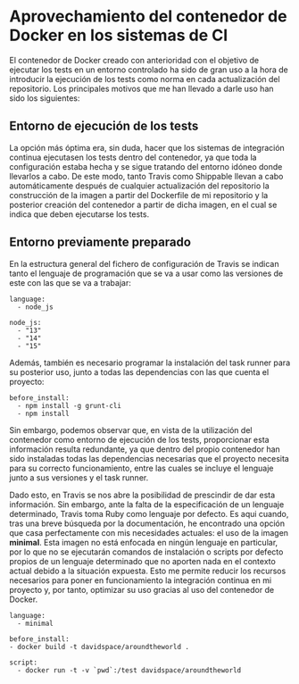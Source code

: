 # Aprovechamiento del contenedor de Docker en los sistemas de CI

El contenedor de Docker creado con anterioridad con el objetivo de ejecutar los tests en un entorno controlado ha sido de gran uso a la hora de introducir la ejecución de los tests como norma en cada actualización del repositorio. Los principales motivos que me han llevado a darle uso han sido los siguientes:

## Entorno de ejecución de los tests

La opción más óptima era, sin duda, hacer que los sistemas de integración continua ejecutasen los tests dentro del contenedor, ya que toda la configuración estaba hecha y se sigue tratando del entorno idóneo donde llevarlos a cabo. De este modo, tanto Travis como Shippable llevan a cabo automáticamente después de cualquier actualización del repositorio la construcción de la imagen a partir del Dockerfile de mi repositorio y la posterior creación del contenedor a partir de dicha imagen, en el cual se indica que deben ejecutarse los tests.

## Entorno previamente preparado

En la estructura general del fichero de configuración de Travis se indican tanto el lenguaje de programación que se va a usar como las versiones de este con las que se va a trabajar:

```
language:
  - node_js

node_js:
  - "13"
  - "14"
  - "15"
```

Además, también es necesario programar la instalación del task runner para su posterior uso, junto a todas las dependencias con las que cuenta el proyecto:

```
before_install:
  - npm install -g grunt-cli
  - npm install
```

Sin embargo, podemos observar que, en vista de la utilización del contenedor como entorno de ejecución de los tests, proporcionar esta información resulta redundante, ya que dentro del propio contenedor han sido instaladas todas las dependencias necesarias que el proyecto necesita para su correcto funcionamiento, entre las cuales se incluye el lenguaje junto a sus versiones y el task runner.

Dado esto, en Travis se nos abre la posibilidad de prescindir de dar esta información. Sin embargo, ante la falta de la especificación de un lenguaje determinado, Travis toma Ruby como lenguaje por defecto. Es aqui cuando, tras una breve búsqueda por la documentación, he encontrado una opción que casa perfectamente con mis necesidades actuales: el uso de la imagen **minimal**. Esta imagen no está enfocada en ningún lenguaje en particular, por lo que no se ejecutarán comandos de instalación o scripts por defecto propios de un lenguaje determinado que no aporten nada en el contexto actual debido a la situación expuesta. Esto me permite reducir los recursos necesarios para poner en funcionamiento la integración continua en mi proyecto y, por tanto, optimizar su uso gracias al uso del contenedor de Docker.

```
language:
  - minimal

before_install:
- docker build -t davidspace/aroundtheworld .

script:
  - docker run -t -v `pwd`:/test davidspace/aroundtheworld
```
